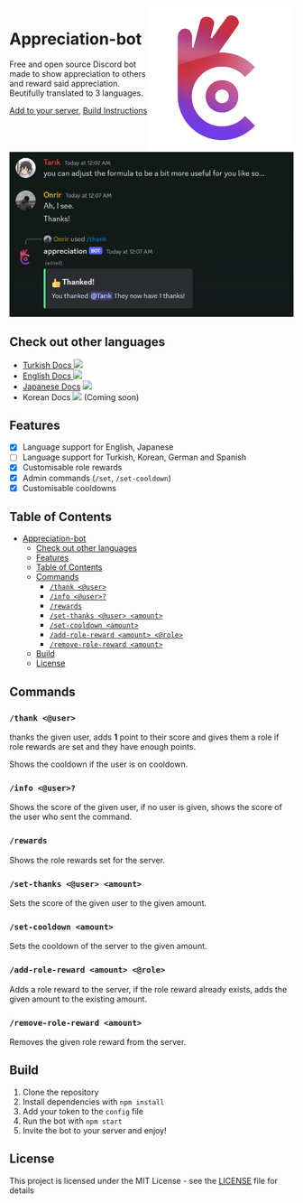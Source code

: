 <img src="./assets/promotional_logo.png" align="right" width="256px" height="256px"/>

# Appreciation-bot

Free and open source Discord bot made to show appreciation to others and reward said appreciation. Beutifully translated to 3 languages.

[Add to your server](https://discord.com/api/oauth2/authorize?client_id=1196863040029732884&permissions=275146729472&scope=bot+applications.commands), [Build Instructions](#build)

<img src="./assets/promotional_material.png">

## Check out other languages

- [Turkish Docs <img height=16 src="https://flagicons.lipis.dev/flags/4x3/tr.svg">]()
- [English Docs <img height=16 src="https://flagicons.lipis.dev/flags/4x3/gb.svg">]()
- [Japanese Docs]() <img height=16 src="https://flagicons.lipis.dev/flags/4x3/jp.svg">
- Korean Docs <img height=16 src="https://flagicons.lipis.dev/flags/4x3/kr.svg"> (Coming soon)

## Features

- [x] Language support for English, Japanese
- [ ] Language support for Turkish, Korean, German and Spanish
- [x] Customisable role rewards
- [x] Admin commands (`/set`, `/set-cooldown`)
- [x] Customisable cooldowns

## Table of Contents

- [Appreciation-bot](#appreciation-bot)
  - [Check out other languages](#check-out-other-languages)
  - [Features](#features)
  - [Table of Contents](#table-of-contents)
  - [Commands](#commands)
    - [`/thank <@user>`](#thank-user)
    - [`/info <@user>?`](#info-user)
    - [`/rewards`](#rewards)
    - [`/set-thanks <@user> <amount>`](#set-thanks-user-amount)
    - [`/set-cooldown <amount>`](#set-cooldown-amount)
    - [`/add-role-reward <amount> <@role>`](#add-role-reward-amount-role)
    - [`/remove-role-reward <amount>`](#remove-role-reward-amount)
  - [Build](#build)
  - [License](#license)

## Commands

### `/thank <@user>`

thanks the given user, adds **1** point to their score and gives them a role if role rewards are set and they have enough points.

Shows the cooldown if the user is on cooldown.

### `/info <@user>?`

Shows the score of the given user, if no user is given, shows the score of the user who sent the command.

### `/rewards`

Shows the role rewards set for the server.

### `/set-thanks <@user> <amount>`

Sets the score of the given user to the given amount.

### `/set-cooldown <amount>`

Sets the cooldown of the server to the given amount.

### `/add-role-reward <amount> <@role>`

Adds a role reward to the server, if the role reward already exists, adds the given amount to the existing amount.

### `/remove-role-reward <amount>`

Removes the given role reward from the server.

## Build

1. Clone the repository
2. Install dependencies with `npm install`
3. Add your token to the `config` file
4. Run the bot with `npm start`
5. Invite the bot to your server and enjoy!

## License

This project is licensed under the MIT License - see the [LICENSE](LICENSE) file for details